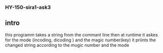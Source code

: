 ### HY-150-sira1-ask3

## intro

this programm takes a string from the commant line 
then at runtime it askes for the mode (incoding, dicoding )
and the magic number(key) 
it priints the changed string according to the mugic number and the mode

